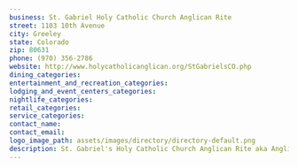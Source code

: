 ```yaml
---
business: St. Gabriel Holy Catholic Church Anglican Rite
street: 1103 10th Avenue
city: Greeley
state: Colorado
zip: 80631
phone: (970) 356-2786
website: http://www.holycatholicanglican.org/StGabrielsCO.php
dining_categories: 
entertainment_and_recreation_categories: 
lodging_and_event_centers_categories: 
nightlife_categories: 
retail_categories: 
service_categories: 
contact_name: 
contact_email: 
logo_image_path: assets/images/directory/directory-default.png
description: St. Gabriel's Holy Catholic Church Anglican Rite aka Anglican Rite Catholic Church is a traditional Anglo Catholic parish being served by Fr. Lawrence Kern who has been a priest for 50 faithful years. It's homey with a familial atmosphere. You will find a place to belong and to worship the Lord., 
---
```

